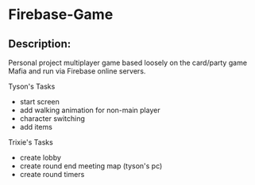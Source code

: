 # Firebase-Game

Description:
-----------
Personal project multiplayer game based loosely on the card/party game Mafia and run via Firebase online servers.

Tyson's Tasks
- start screen
- add walking animation for non-main player
- character switching 
- add items


Trixie's Tasks
- create lobby
- create round end meeting map (tyson's pc)
- create round timers

